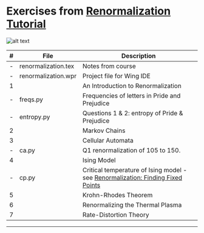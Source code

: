 # Exercises from [Renormalization Tutorial](https://www.complexityexplorer.org/courses/67-introduction-to-renormalization)

![alt text](https://www.complexityexplorer.org/system//courses/tutorials/logos/000/000/067/normal/PastedGraphic-2.jpg?1554505471 "")


#|File|Description
------------------------------|------------------------------|-----------------------------
-|renormalization.tex|Notes from course
-|renormalization.wpr|Project file for Wing IDE
1||An Introduction to Renormalization|
-|freqs.py|Frequencies of letters in Pride and Prejudice
-|entropy.py|Questions 1 & 2: entropy of Pride & Prejudice
2||Markov Chains
3||Cellular Automata
-|ca.py|Q1 renormalization of 105 to 150.
4||Ising Model
-|cp.py|Critical temperature of Ising model - see [Renormalization: Finding Fixed Points](https://www.complexityexplorer.org/courses/67-introduction-to-renormalization/segments/5424)
5||Krohn-Rhodes Theorem
6||Renormalizing the Thermal Plasma
7||Rate-Distortion Theory

---
